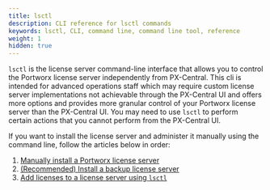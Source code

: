 ```yaml
---
title: lsctl
description: CLI reference for lsctl commands
keywords: lsctl, CLI, command line, command line tool, reference
weight: 1
hidden: true
---
```


`lsctl` is the license server command-line interface that allows you to control the Portworx license server independently from PX-Central. This cli is intended for advanced operations staff which may require custom license server implementations not achievable through the PX-Central UI and offers more options and provides more granular control of your Portworx license server than the PX-Central UI. You may need to use `lsctl` to perform certain actions that you cannot perform from the PX-Central UI.

<!-- In most cases, you won’t need to use `lsctl` or need to manually install/configure your license server. See the [PX-Central](/) documentation for information on operating the default license server implementation from the the PX-Central UI. -->

If you want to install the license server and administer it manually using the command line, follow the articles below in order:

1. [Manually install a Portworx license server](/reference/cli/lsctl/manual-install)
2. [(Recommended) Install a backup license server](/reference/cli/lsctl/install-backup-server)
3. [Add licenses to a license server using `lsctl`](/reference/cli/lsctl/add-licenses)
